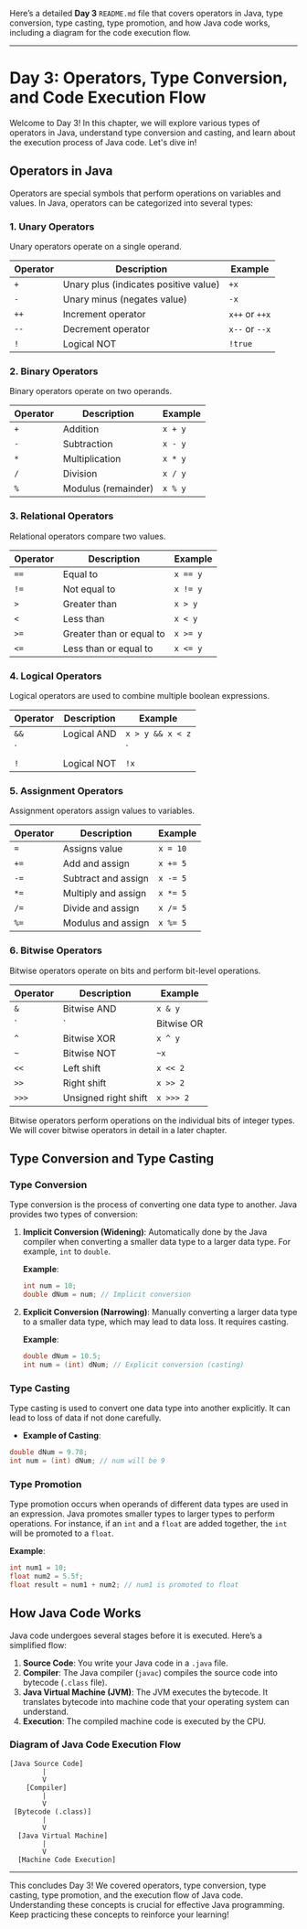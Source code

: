 Here’s a detailed **Day 3** `README.md` file that covers operators in Java, type conversion, type casting, type promotion, and how Java code works, including a diagram for the code execution flow.

---

# Day 3: Operators, Type Conversion, and Code Execution Flow

Welcome to Day 3! In this chapter, we will explore various types of operators in Java, understand type conversion and casting, and learn about the execution process of Java code. Let's dive in!

## Operators in Java

Operators are special symbols that perform operations on variables and values. In Java, operators can be categorized into several types:

### 1. Unary Operators
Unary operators operate on a single operand.

| Operator | Description                           | Example      |
|----------|---------------------------------------|--------------|
| `+`      | Unary plus (indicates positive value)| `+x`         |
| `-`      | Unary minus (negates value)         | `-x`         |
| `++`     | Increment operator                   | `x++` or `++x` |
| `--`     | Decrement operator                   | `x--` or `--x` |
| `!`      | Logical NOT                          | `!true`      |

### 2. Binary Operators
Binary operators operate on two operands.

| Operator | Description                           | Example      |
|----------|---------------------------------------|--------------|
| `+`      | Addition                             | `x + y`      |
| `-`      | Subtraction                          | `x - y`      |
| `*`      | Multiplication                       | `x * y`      |
| `/`      | Division                             | `x / y`      |
| `%`      | Modulus (remainder)                 | `x % y`      |

### 3. Relational Operators
Relational operators compare two values.

| Operator | Description                            | Example      |
|----------|----------------------------------------|--------------|
| `==`     | Equal to                               | `x == y`     |
| `!=`     | Not equal to                           | `x != y`     |
| `>`      | Greater than                           | `x > y`      |
| `<`      | Less than                              | `x < y`      |
| `>=`     | Greater than or equal to               | `x >= y`     |
| `<=`     | Less than or equal to                  | `x <= y`     |

### 4. Logical Operators
Logical operators are used to combine multiple boolean expressions.

| Operator | Description                           | Example          |
|----------|---------------------------------------|------------------|
| `&&`     | Logical AND                          | `x > y && x < z` |
| `||`     | Logical OR                           | `x > y || x < z` |
| `!`      | Logical NOT                          | `!x`             |

### 5. Assignment Operators
Assignment operators assign values to variables.

| Operator | Description                           | Example      |
|----------|---------------------------------------|--------------|
| `=`      | Assigns value                        | `x = 10`     |
| `+=`     | Add and assign                      | `x += 5`     |
| `-=`     | Subtract and assign                 | `x -= 5`     |
| `*=`     | Multiply and assign                 | `x *= 5`     |
| `/=`     | Divide and assign                   | `x /= 5`     |
| `%=`     | Modulus and assign                  | `x %= 5`     |

### 6. Bitwise Operators
Bitwise operators operate on bits and perform bit-level operations.

| Operator | Description                           | Example      |
|----------|---------------------------------------|--------------|
| `&`      | Bitwise AND                          | `x & y`      |
| `|`      | Bitwise OR                           | `x | y`      |
| `^`      | Bitwise XOR                          | `x ^ y`      |
| `~`      | Bitwise NOT                          | `~x`         |
| `<<`     | Left shift                           | `x << 2`     |
| `>>`     | Right shift                          | `x >> 2`     |
| `>>>`    | Unsigned right shift                 | `x >>> 2`    |

Bitwise operators perform operations on the individual bits of integer types. We will cover bitwise operators in detail in a later chapter.

## Type Conversion and Type Casting

### Type Conversion
Type conversion is the process of converting one data type to another. Java provides two types of conversion:

1. **Implicit Conversion (Widening)**: Automatically done by the Java compiler when converting a smaller data type to a larger data type. For example, `int` to `double`.
   
   **Example**: 
   ```java
   int num = 10;
   double dNum = num; // Implicit conversion
   ```

2. **Explicit Conversion (Narrowing)**: Manually converting a larger data type to a smaller data type, which may lead to data loss. It requires casting.

   **Example**:
   ```java
   double dNum = 10.5;
   int num = (int) dNum; // Explicit conversion (casting)
   ```

### Type Casting
Type casting is used to convert one data type into another explicitly. It can lead to loss of data if not done carefully.

- **Example of Casting**:
```java
double dNum = 9.78;
int num = (int) dNum; // num will be 9
```

### Type Promotion
Type promotion occurs when operands of different data types are used in an expression. Java promotes smaller types to larger types to perform operations. For instance, if an `int` and a `float` are added together, the `int` will be promoted to a `float`.

**Example**:
```java
int num1 = 10;
float num2 = 5.5f;
float result = num1 + num2; // num1 is promoted to float
```

## How Java Code Works

Java code undergoes several stages before it is executed. Here’s a simplified flow:

1. **Source Code**: You write your Java code in a `.java` file.
2. **Compiler**: The Java compiler (`javac`) compiles the source code into bytecode (`.class` file).
3. **Java Virtual Machine (JVM)**: The JVM executes the bytecode. It translates bytecode into machine code that your operating system can understand.
4. **Execution**: The compiled machine code is executed by the CPU.

### Diagram of Java Code Execution Flow

```
[Java Source Code] 
        |
        V
    [Compiler]
        |
        V
 [Bytecode (.class)]
        |
        V
  [Java Virtual Machine]
        |
        V
  [Machine Code Execution]
```

---

This concludes Day 3! We covered operators, type conversion, type casting, type promotion, and the execution flow of Java code. Understanding these concepts is crucial for effective Java programming. Keep practicing these concepts to reinforce your learning!